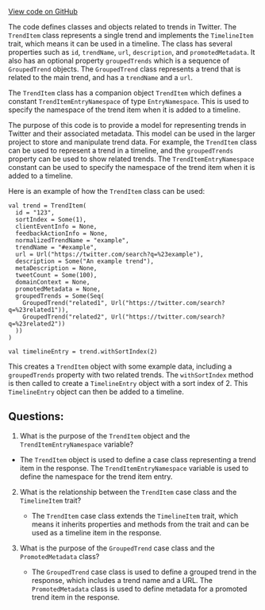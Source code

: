 [View code on GitHub](https://github.com/misbahsy/the-algorithm/product-mixer/core/src/main/scala/com/twitter/product_mixer/core/model/marshalling/response/urt/item/trend/TrendItem.scala)

The code defines classes and objects related to trends in Twitter. The `TrendItem` class represents a single trend and implements the `TimelineItem` trait, which means it can be used in a timeline. The class has several properties such as `id`, `trendName`, `url`, `description`, and `promotedMetadata`. It also has an optional property `groupedTrends` which is a sequence of `GroupedTrend` objects. The `GroupedTrend` class represents a trend that is related to the main trend, and has a `trendName` and a `url`.

The `TrendItem` class has a companion object `TrendItem` which defines a constant `TrendItemEntryNamespace` of type `EntryNamespace`. This is used to specify the namespace of the trend item when it is added to a timeline.

The purpose of this code is to provide a model for representing trends in Twitter and their associated metadata. This model can be used in the larger project to store and manipulate trend data. For example, the `TrendItem` class can be used to represent a trend in a timeline, and the `groupedTrends` property can be used to show related trends. The `TrendItemEntryNamespace` constant can be used to specify the namespace of the trend item when it is added to a timeline.

Here is an example of how the `TrendItem` class can be used:

```
val trend = TrendItem(
  id = "123",
  sortIndex = Some(1),
  clientEventInfo = None,
  feedbackActionInfo = None,
  normalizedTrendName = "example",
  trendName = "#example",
  url = Url("https://twitter.com/search?q=%23example"),
  description = Some("An example trend"),
  metaDescription = None,
  tweetCount = Some(100),
  domainContext = None,
  promotedMetadata = None,
  groupedTrends = Some(Seq(
    GroupedTrend("related1", Url("https://twitter.com/search?q=%23related1")),
    GroupedTrend("related2", Url("https://twitter.com/search?q=%23related2"))
  ))
)

val timelineEntry = trend.withSortIndex(2)
``` 

This creates a `TrendItem` object with some example data, including a `groupedTrends` property with two related trends. The `withSortIndex` method is then called to create a `TimelineEntry` object with a sort index of 2. This `TimelineEntry` object can then be added to a timeline.
## Questions: 
 1. What is the purpose of the `TrendItem` object and the `TrendItemEntryNamespace` variable?
   - The `TrendItem` object is used to define a case class representing a trend item in the response. The `TrendItemEntryNamespace` variable is used to define the namespace for the trend item entry.
   
2. What is the relationship between the `TrendItem` case class and the `TimelineItem` trait?
   - The `TrendItem` case class extends the `TimelineItem` trait, which means it inherits properties and methods from the trait and can be used as a timeline item in the response.
   
3. What is the purpose of the `GroupedTrend` case class and the `PromotedMetadata` class?
   - The `GroupedTrend` case class is used to define a grouped trend in the response, which includes a trend name and a URL. The `PromotedMetadata` class is used to define metadata for a promoted trend item in the response.